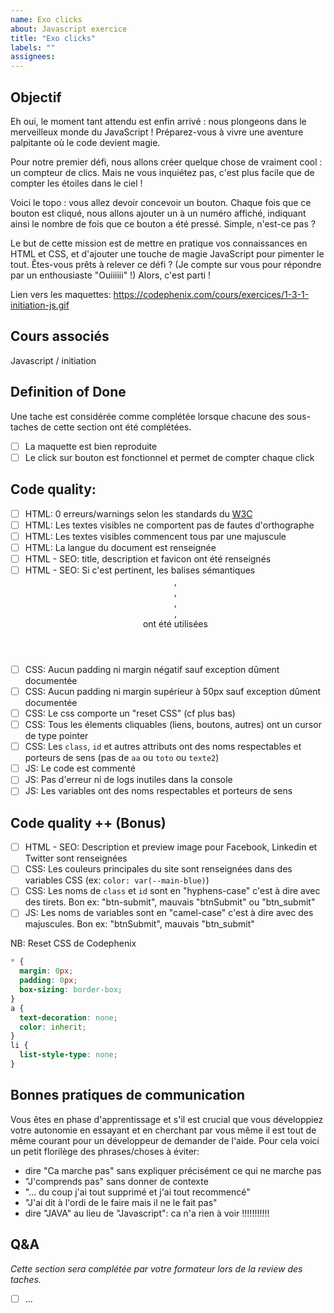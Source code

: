 ```yaml
---
name: Exo clicks
about: Javascript exercice
title: "Exo clicks"
labels: ""
assignees:
---
```


## Objectif

Eh oui, le moment tant attendu est enfin arrivé : nous plongeons dans le merveilleux monde du JavaScript ! Préparez-vous à vivre une aventure palpitante où le code devient magie.

Pour notre premier défi, nous allons créer quelque chose de vraiment cool : un compteur de clics. Mais ne vous inquiétez pas, c'est plus facile que de compter les étoiles dans le ciel !

Voici le topo : vous allez devoir concevoir un bouton. Chaque fois que ce bouton est cliqué, nous allons ajouter un à un numéro affiché, indiquant ainsi le nombre de fois que ce bouton a été pressé. Simple, n'est-ce pas ?

Le but de cette mission est de mettre en pratique vos connaissances en HTML et CSS, et d'ajouter une touche de magie JavaScript pour pimenter le tout. Êtes-vous prêts à relever ce défi ? (Je compte sur vous pour répondre par un enthousiaste "Ouiiiiii" !) Alors, c'est parti !

Lien vers les maquettes: https://codephenix.com/cours/exercices/1-3-1-initiation-js.gif

## Cours associés

Javascript / initiation

## Definition of Done

Une tache est considérée comme complétée lorsque chacune des sous-taches de cette section ont été complétées.

- [ ] La maquette est bien reproduite
- [ ] Le click sur bouton est fonctionnel et permet de compter chaque click

## Code quality:

- [ ] HTML: 0 erreurs/warnings selon les standards du [W3C]()
- [ ] HTML: Les textes visibles ne comportent pas de fautes d'orthographe
- [ ] HTML: Les textes visibles commencent tous par une majuscule
- [ ] HTML: La langue du document est renseignée
- [ ] HTML - SEO: title, description et favicon ont été renseignés
- [ ] HTML - SEO: Si c'est pertinent, les balises sémantiques <header>, <footer>, <main>, <nav>, <section> ont été utilisées
- [ ] CSS: Aucun padding ni margin négatif sauf exception dûment documentée
- [ ] CSS: Aucun padding ni margin supérieur à 50px sauf exception dûment documentée
- [ ] CSS: Le css comporte un "reset CSS" (cf plus bas)
- [ ] CSS: Tous les élements cliquables (liens, boutons, autres) ont un cursor de type pointer
- [ ] CSS: Les `class`, `id` et autres attributs ont des noms respectables et porteurs de sens (pas de `aa` ou `toto` ou `texte2`)
- [ ] JS: Le code est commenté
- [ ] JS: Pas d'erreur ni de logs inutiles dans la console
- [ ] JS: Les variables ont des noms respectables et porteurs de sens

## Code quality ++ (Bonus)

- [ ] HTML - SEO: Description et preview image pour Facebook, Linkedin et Twitter sont renseignées
- [ ] CSS: Les couleurs principales du site sont renseignées dans des variables CSS (ex: `color: var(--main-blue)`)
- [ ] CSS: Les noms de `class` et `id` sont en "hyphens-case" c'est à dire avec des tirets. Bon ex: "btn-submit", mauvais "btnSubmit" ou "btn_submit"
- [ ] JS: Les noms de variables sont en "camel-case" c'est à dire avec des majuscules. Bon ex: "btnSubmit", mauvais "btn_submit"

NB: Reset CSS de Codephenix

```css
* {
  margin: 0px;
  padding: 0px;
  box-sizing: border-box;
}
a {
  text-decoration: none;
  color: inherit;
}
li {
  list-style-type: none;
}
```

## Bonnes pratiques de communication

Vous êtes en phase d'apprentissage et s'il est crucial que vous développiez votre autonomie en essayant et en cherchant
par vous même il est tout de même courant pour un développeur de demander de l'aide.
Pour cela voici un petit florilège des phrases/choses à éviter:

- dire "Ca marche pas" sans expliquer précisément ce qui ne marche pas
- "J'comprends pas" sans donner de contexte
- "... du coup j'ai tout supprimé et j'ai tout recommencé"
- "J'ai dit à l'ordi de le faire mais il ne le fait pas"
- dire "JAVA" au lieu de "Javascript": ca n'a rien à voir !!!!!!!!!!!

## Q&A

_Cette section sera complétée par votre formateur lors de la review des taches._

- [ ] ...